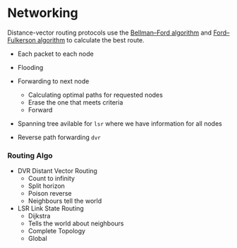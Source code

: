 # Networking

Distance-vector routing protocols use the [Bellman–Ford algorithm](https://en.wikipedia.org/wiki/Bellman%E2%80%93Ford_algorithm "Bellman–Ford algorithm") and [Ford–Fulkerson algorithm](https://en.wikipedia.org/wiki/Ford%E2%80%93Fulkerson_algorithm "Ford–Fulkerson algorithm") to calculate the best route.

-  Each packet to each node
-  Flooding
-  Forwarding to next node 
    - Calculating optimal paths for requested nodes
    - Erase the one that meets criteria
    - Forward

- Spanning tree avilable for `lsr` where we have information for all nodes
- Reverse path forwarding `dvr`

### Routing Algo
- DVR Distant Vector Routing
	- Count to infinity
	- Split horizon
	- Poison reverse
    - Neighbours tell the world
- LSR Link State Routing
    - Dijkstra
    - Tells the world about neighbours 
    - Complete Topology 
    - Global 